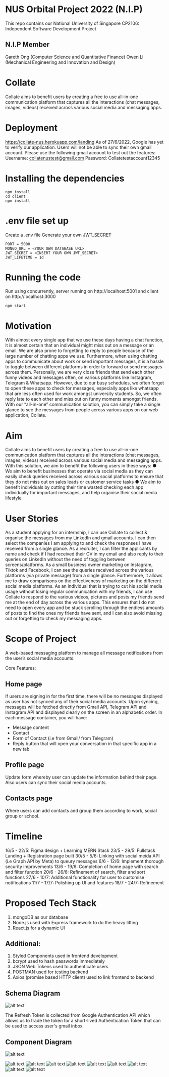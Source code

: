 # NUS Orbital Project 2022 (N.I.P)

This repo contains our
National University of Singapore CP2106: Independent Software Development Project

## N.I.P Member

Gareth Ong (Computer Science and Quantitative Finance)
Owen Li (Mechanical Engineering and Innovation and Design)

# Collate

Collate aims to benefit users by creating a free to use all-in-one communication platform that captures all the interactions (chat messages, images, videos) received across various social media and messaging apps.

# Deployment
https://collate-nus.herokuapp.com/landing
As of 27/6/2022, Google has yet to verify our application. 
Users will not be able to sync their own gmail account.
Please use the following gmail account to test out the features:
Username: collatenustest@gmail.com
Password: Collatetestaccount12345

# Installing the dependencies
```
npm install
cd client
npm install
```
# .env file set up
Create a .env file
Generate your own JWT_SECRET 
```
PORT = 5000
MONGO_URL = <YOUR OWN DATABASE URL>
JWT_SECRET = <INSERT YOUR OWN JWT_SECRET>
JWT_LIFETIME = 1d

```

# Running the code
Run using concurrently, server running on http://localhost:5001 and client on http://localhost:3000
```
npm start
```
# Motivation

With almost every single app that we use these days having a chat function, it is almost certain that an individual might miss out on a message or an email. 
We are also prone to forgetting to reply to people because of the large number of chatting apps we use. 
Furthermore, when using chatting apps to communicate about work or send important messages, it is a hassle to toggle between different platforms in order to forward or send messages across them. 
Personally, we are very close friends that send each other funny videos and messages often, on various platforms like Instagram, Telegram & Whatsapp. However, due to our busy schedules, we often forget to open these apps to check for messages, especially apps like whatsapp that are less often used for work amongst university students. 
So, we often reply late to each other and miss out on funny moments amongst friends. 
With our “all-in-one” communication solution, you can simply take a single glance to see the messages from people across various apps on our web application, Collate.

# Aim

Collate aims to benefit users by creating a free to use all-in-one communication platform that captures all the interactions (chat messages, images, videos) received across various social media and messaging apps. 
With this solution, we aim to benefit the following users in these ways: 
● We aim to benefit businesses that operate via social media as they can easily check queries received across various social platforms to ensure that they do not miss out on sales leads or customer service tasks 
● We aim to benefit individuals by cutting their time wasted checking each app individually for important messages, and help organise their social media lifestyle 

# User Stories

As a student applying for an internship, I can use Collate to collect & organise the messages from my LinkedIn and gmail accounts. I can then select the companies I am applying to and check the responses I have received from a single glance. 
As a recruiter, I can filter the applicants by name and check if I had received their CV in my email and also reply to their queries on LinkedIn without the need of toggling between screens/platforms. 
As a small business owner marketing on Instagram, Tiktok and Facebook, I can see the queries received across the various platforms (via private message) from a single glance. Furthermore, it allows me to draw comparisons on the effectiveness of marketing on the different social media platforms. 
As an individual that is trying to cut his social media usage without losing regular communication with my friends, I can use Collate to respond to the various videos, pictures and posts my friends send me at the end of day across the various apps. This ensures that I do not need to open every app and be stuck scrolling through the endless amounts of posts to find the ones my friends have sent, and I can also avoid missing out or forgetting to check my messaging apps.

# Scope of Project

A web-based messaging platform to manage all message notifications from the user’s social media accounts.

Core Features:

## Home page
If users are signing in for the first time, there will be no messages displayed as user has not synced any of their social media accounts.
Upon syncing, messages will be fetched directly from Gmail API, Telegram API and Instagram API and displayed clearly on the screen in an alphabetic order. 
In each message container,
you will have:
- Message content
- Contact
- Form of Contact (i.e from Gmail/ from Telegram)
- Reply button that will open your conversation in that specific app in a new tab

## Profile page
Update form whereby user can update the information behind their page. Also users can sync their social media accounts.

## Contacts page
Where users can add contacts and group them according to work, social group or school.

# Timeline
16/5 - 22/5: Figma design + Learning MERN Stack
23/5 - 29/5: Fullstack Landing + Registration page built
30/5 - 5/6: Linking with social meida API (i.e Graph API by Meta) to queury messages
6/6 - 12/6: Implement thorough security improvements 
13/6 - 19/6: Completion of home page with search and filter function
20/6 - 26/6: Refinement of search, filter and sort functions
27/6 - 10/7: Additional functionality for user to customise notifications
11/7 - 17/7: Polishing up UI and features
18/7 - 24/7: Refinement

# Proposed Tech Stack
1. mongoDB as our database
2. Node.js used with Express framework to do the heavy lifting
3. React.js for a dynamic UI

## Additional:
1. Styled Components used in frontend development
2. bcrypt used to hash passwords immediately 
3. JSON Web Tokens used to authenticate users
4. POSTMAN used for testing backend
5. Axios (promise based HTTP client) used to link frontend to backend

## Schema Diagram
![alt text](https://github.com/GarethOng/Collate/blob/3d91fe79e0bdc1064f5b78f96060792ffd2790d8/documentation/userschema.jpg)

The Refresh Token is collected from Google Authentication API which allows us to trade the token for a short-lived Authentication Token that can be used to access user's gmail inbox.

## Component Diagram
![alt text](https://github.com/GarethOng/Collate/blob/3d91fe79e0bdc1064f5b78f96060792ffd2790d8/documentation/componentdiagram.jpg)

![alt text](https://github.com/GarethOng/Collate/blob/3d91fe79e0bdc1064f5b78f96060792ffd2790d8/documentation/1landing.jpg)
![alt text](https://github.com/GarethOng/Collate/blob/3d91fe79e0bdc1064f5b78f96060792ffd2790d8/documentation/2login.jpg)
![alt text](https://github.com/GarethOng/Collate/blob/3d91fe79e0bdc1064f5b78f96060792ffd2790d8/documentation/3registration.jpg)
![alt text](https://github.com/GarethOng/Collate/blob/3d91fe79e0bdc1064f5b78f96060792ffd2790d8/documentation/4homepage.jpg)
![alt text](https://github.com/GarethOng/Collate/blob/3d91fe79e0bdc1064f5b78f96060792ffd2790d8/documentation/5profilepage.jpg)
![alt text](https://github.com/GarethOng/Collate/blob/3d91fe79e0bdc1064f5b78f96060792ffd2790d8/documentation/6syncsuccessful.jpg)
![alt text](https://github.com/GarethOng/Collate/blob/3d91fe79e0bdc1064f5b78f96060792ffd2790d8/documentation/7livefeed.jpg)
![alt text](https://github.com/GarethOng/Collate/blob/3d91fe79e0bdc1064f5b78f96060792ffd2790d8/documentation/8search.jpg)
![alt text](https://github.com/GarethOng/Collate/blob/3d91fe79e0bdc1064f5b78f96060792ffd2790d8/documentation/9reply.jpg)

